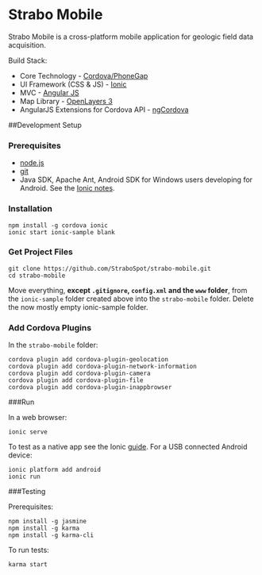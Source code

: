 Strabo Mobile
==============

Strabo Mobile is a cross-platform mobile application for geologic field data acquisition.

Build Stack:
- Core Technology - [Cordova/PhoneGap](http://cordova.apache.org/)
- UI Framework (CSS & JS) - [Ionic](http://ionicframework.com/)
- MVC - [Angular JS](https://angularjs.org/)
- Map Library - [OpenLayers 3](http://openlayers.org/)
- AngularJS Extensions for Cordova API - [ngCordova](http://ngcordova.com/)

##Development Setup

### Prerequisites

- [node.js](http://nodejs.org/)
- [git](http://git-scm.com/)
- Java SDK, Apache Ant, Android SDK for Windows users developing for Android. See the [Ionic notes](http://ionicframework.com/docs/guide/installation.html).

### Installation

    npm install -g cordova ionic
    ionic start ionic-sample blank

### Get Project Files

    git clone https://github.com/StraboSpot/strabo-mobile.git
    cd strabo-mobile

Move everything, **except `.gitignore`, `config.xml` and the `www` folder**, from the `ionic-sample` folder created above into the `strabo-mobile` folder. Delete the now mostly empty ionic-sample folder.

### Add Cordova Plugins

In the `strabo-mobile` folder:

    cordova plugin add cordova-plugin-geolocation
    cordova plugin add cordova-plugin-network-information
    cordova plugin add cordova-plugin-camera
    cordova plugin add cordova-plugin-file
    cordova plugin add cordova-plugin-inappbrowser

###Run

In a web browser:

    ionic serve

To test as a native app see the Ionic [guide](http://ionicframework.com/docs/guide/testing.html).
For a USB connected Android device:

    ionic platform add android
    ionic run

###Testing

Prerequisites:

    npm install -g jasmine
    npm install -g karma
    npm install -g karma-cli

To run tests:

    karma start

